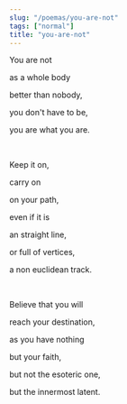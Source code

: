 ```yaml
---
slug: "/poemas/you-are-not"
tags: ["normal"]
title: "you-are-not"
---
```

You are not

as a whole body

better than nobody,

you don't have to be,

you are what you are.

&nbsp;

Keep it on,

carry on

on your path,

even if it is

an straight line,

or full of vertices,

a non euclidean track.

&nbsp;

Believe that you will

reach your destination,

as you have nothing

but your faith,

but not the esoteric one,

but the innermost latent.